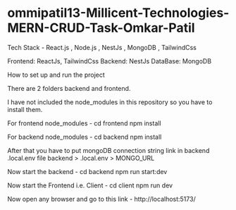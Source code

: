 # ommipatil13-Millicent-Technologies-MERN-CRUD-Task-Omkar-Patil

Tech Stack - React.js , Node.js , NestJs , MongoDB , TailwindCss

Frontend: ReactJs, TailwindCss
Backend: NestJs
DataBase: MongoDB

How to set up and run the project

There are 2 folders backend and frontend.

I have not included the node_modules in this repository so you have to install them.

For frontend node_modules -
cd frontend
npm install

For backend node_modules -
cd backend
npm install

After that you have to put mongoDB connection string link in backend .local.env file
backend > .local.env > MONGO_URL

Now start the backend -
cd backend
npm run start:dev

Now start the Frontend i.e. Client -
cd client
npm run dev

Now open any browser and go to this link - http://localhost:5173/

